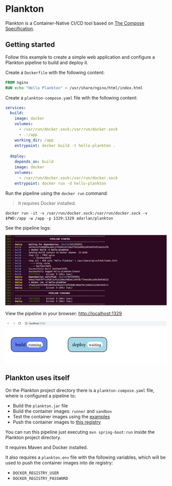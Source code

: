 # Plankton

Plankton is a Container-Native CI/CD tool based on [The Compose Specification](https://github.com/compose-spec/compose-spec/blob/master/spec.md).

## Getting started

Follow this example to create a simple web application
and configure a Plankton pipeline to build and deploy it.

Create a `Dockerfile` with the following content:

```Dockerfile
FROM nginx
RUN echo "Hello Plankton" > /usr/share/nginx/html/index.html
```

Create a `plankton-compose.yaml` file with the following content:

```yaml
services:
  build:
    image: docker
    volumes:
      - /var/run/docker.sock:/var/run/docker.sock
      - .:/app
    working_dir: /app
    entrypoint: docker build -t hello-plankton .

  deploy:
    depends_on: build
    image: docker
    volumes:
      - /var/run/docker.sock:/var/run/docker.sock
    entrypoint: docker run -d hello-plankton
```

Run the pipeline using the `docker run` command:

> It requires Docker installed.

```shell
docker run -it -v /var/run/docker.sock:/var/run/docker.sock -v $PWD:/app -w /app -p 1329:1329 adarlan/plankton
```

See the pipeline logs:

![Pipeline logs](screenshots/pipeline-logs.png)

View the pipeline in your browser: [http://localhost:1329](http://localhost:1329)

![Pipeline page](screenshots/pipeline-page.png)

## Plankton uses itself

On the Plankton project directory there is a `plankton-compose.yaml` file,
where is configured a pipeline to:

- Build the `plankton.jar` file
- Build the container images: `runner` and `sandbox`
- Test the container images using the [examples](examples)
- Push the container images to [this registry](https://hub.docker.com/repository/docker/adarlan/plankton)

You can run this pipeline just executing `mvn spring-boot:run` inside the Plankton project directory.

It requires Maven and Docker installed.

It also requires a `plankton.env` file with the following variables,
which will be used to push the container images into de registry:

- `DOCKER_REGISTRY_USER`
- `DOCKER_REGISTRY_PASSWORD`
